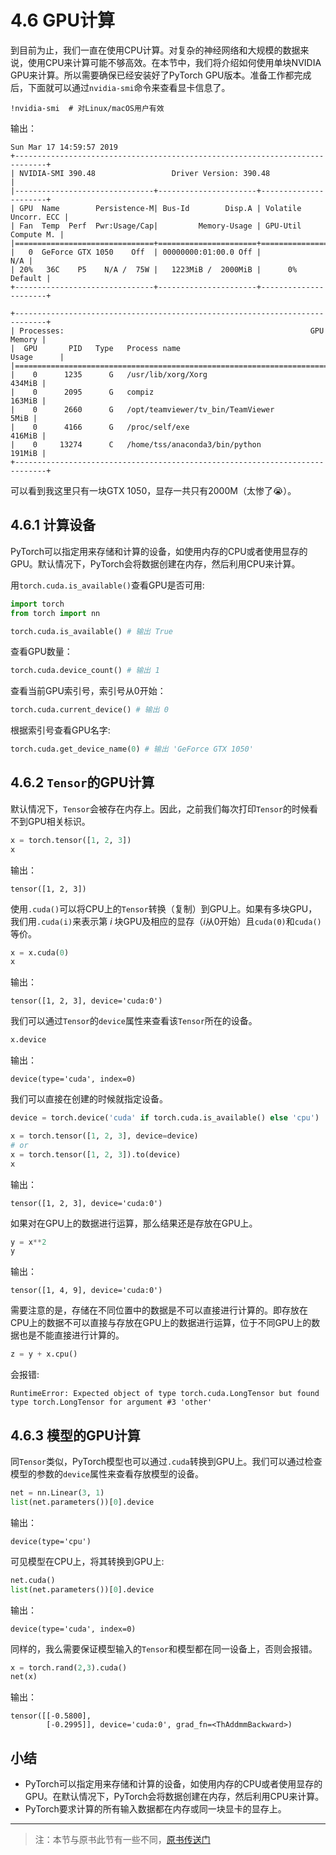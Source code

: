 # 4.6 GPU计算

到目前为止，我们一直在使用CPU计算。对复杂的神经网络和大规模的数据来说，使用CPU来计算可能不够高效。在本节中，我们将介绍如何使用单块NVIDIA GPU来计算。所以需要确保已经安装好了PyTorch GPU版本。准备工作都完成后，下面就可以通过`nvidia-smi`命令来查看显卡信息了。

```{.python .input  n=1}
!nvidia-smi  # 对Linux/macOS用户有效
```
输出：
```
Sun Mar 17 14:59:57 2019       
+-----------------------------------------------------------------------------+
| NVIDIA-SMI 390.48                 Driver Version: 390.48                    |
|-------------------------------+----------------------+----------------------+
| GPU  Name        Persistence-M| Bus-Id        Disp.A | Volatile Uncorr. ECC |
| Fan  Temp  Perf  Pwr:Usage/Cap|         Memory-Usage | GPU-Util  Compute M. |
|===============================+======================+======================|
|   0  GeForce GTX 1050    Off  | 00000000:01:00.0 Off |                  N/A |
| 20%   36C    P5    N/A /  75W |   1223MiB /  2000MiB |      0%      Default |
+-------------------------------+----------------------+----------------------+
                                                                               
+-----------------------------------------------------------------------------+
| Processes:                                                       GPU Memory |
|  GPU       PID   Type   Process name                             Usage      |
|=============================================================================|
|    0      1235      G   /usr/lib/xorg/Xorg                           434MiB |
|    0      2095      G   compiz                                       163MiB |
|    0      2660      G   /opt/teamviewer/tv_bin/TeamViewer              5MiB |
|    0      4166      G   /proc/self/exe                               416MiB |
|    0     13274      C   /home/tss/anaconda3/bin/python               191MiB |
+-----------------------------------------------------------------------------+
```
可以看到我这里只有一块GTX 1050，显存一共只有2000M（太惨了😭）。

## 4.6.1 计算设备

PyTorch可以指定用来存储和计算的设备，如使用内存的CPU或者使用显存的GPU。默认情况下，PyTorch会将数据创建在内存，然后利用CPU来计算。

用`torch.cuda.is_available()`查看GPU是否可用:
``` python
import torch
from torch import nn

torch.cuda.is_available() # 输出 True
```

查看GPU数量：
``` python
torch.cuda.device_count() # 输出 1
```
查看当前GPU索引号，索引号从0开始：
``` python
torch.cuda.current_device() # 输出 0
```
根据索引号查看GPU名字:
``` python
torch.cuda.get_device_name(0) # 输出 'GeForce GTX 1050'
```

## 4.6.2 `Tensor`的GPU计算
默认情况下，`Tensor`会被存在内存上。因此，之前我们每次打印`Tensor`的时候看不到GPU相关标识。
``` python
x = torch.tensor([1, 2, 3])
x
```
输出：
```
tensor([1, 2, 3])
```
使用`.cuda()`可以将CPU上的`Tensor`转换（复制）到GPU上。如果有多块GPU，我们用`.cuda(i)`来表示第 $i$ 块GPU及相应的显存（$i$从0开始）且`cuda(0)`和`cuda()`等价。
``` python
x = x.cuda(0)
x
```
输出：
```
tensor([1, 2, 3], device='cuda:0')
```

我们可以通过`Tensor`的`device`属性来查看该`Tensor`所在的设备。
```python
x.device
```
输出：
```
device(type='cuda', index=0)
```
我们可以直接在创建的时候就指定设备。
``` python
device = torch.device('cuda' if torch.cuda.is_available() else 'cpu')

x = torch.tensor([1, 2, 3], device=device)
# or
x = torch.tensor([1, 2, 3]).to(device)
x
```
输出：
```
tensor([1, 2, 3], device='cuda:0')
```
如果对在GPU上的数据进行运算，那么结果还是存放在GPU上。
``` python
y = x**2
y
```
输出：
```
tensor([1, 4, 9], device='cuda:0')
```
需要注意的是，存储在不同位置中的数据是不可以直接进行计算的。即存放在CPU上的数据不可以直接与存放在GPU上的数据进行运算，位于不同GPU上的数据也是不能直接进行计算的。
``` python
z = y + x.cpu()
```
会报错:
```
RuntimeError: Expected object of type torch.cuda.LongTensor but found type torch.LongTensor for argument #3 'other'
```

## 4.6.3 模型的GPU计算

同`Tensor`类似，PyTorch模型也可以通过`.cuda`转换到GPU上。我们可以通过检查模型的参数的`device`属性来查看存放模型的设备。

``` python
net = nn.Linear(3, 1)
list(net.parameters())[0].device
```
输出：
```
device(type='cpu')
```
可见模型在CPU上，将其转换到GPU上:
``` python
net.cuda()
list(net.parameters())[0].device
```
输出：
```
device(type='cuda', index=0)
```

同样的，我么需要保证模型输入的`Tensor`和模型都在同一设备上，否则会报错。

``` python
x = torch.rand(2,3).cuda()
net(x)
```
输出：
```
tensor([[-0.5800],
        [-0.2995]], device='cuda:0', grad_fn=<ThAddmmBackward>)
```


## 小结

* PyTorch可以指定用来存储和计算的设备，如使用内存的CPU或者使用显存的GPU。在默认情况下，PyTorch会将数据创建在内存，然后利用CPU来计算。
* PyTorch要求计算的所有输入数据都在内存或同一块显卡的显存上。


-----------
> 注：本节与原书此节有一些不同，[原书传送门](https://zh.d2l.ai/chapter_deep-learning-computation/use-gpu.html)
